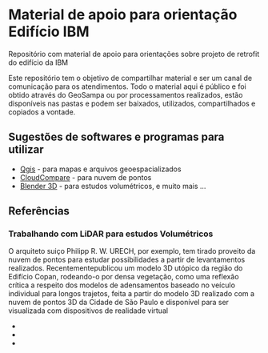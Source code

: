 # Material de apoio para orientação Edifício IBM

Repositório com material de apoio para orientações sobre projeto de retrofit do edifício da IBM

Este repositório tem o objetivo de compartilhar material e ser um canal de comunicação para os atendimentos. Todo o material aqui é público e foi obtido através do GeoSampa ou por processamentos realizados, estão disponíveis nas pastas e podem ser baixados, utilizados, compartilhados e copiados a vontade.

## Sugestões de softwares e programas para utilizar

* [Qgis](https://qgis.org/pt_BR/site/) - para mapas e arquivos geoespacializados
* [CloudCompare](https://www.danielgm.net/cc/) - para nuvem de pontos
* [Blender 3D](https://www.blender.org/) - para estudos volumétricos, e muito mais ...

## Referências

### Trabalhando com LiDAR para estudos Volumétricos

O arquiteto suiço Philipp R. W. URECH, por exemplo, tem tirado proveito da nuvem
de pontos para estudar possibilidades a partir de levantamentos realizados. Recentementepublicou um modelo 3D utópico da região do Edifício Copan, rodeando-o por densa vegetação,
como uma reflexão crítica a respeito dos modelos de adensamentos baseado no veículo
individual para longos trajetos, feita a partir do modelo 3D realizado com a
nuvem de pontos 3D da Cidade de São Paulo e disponível para ser visualizada com dispositivos
de realidade virtual

* [](https://sketchfab.com/3d-models/parque-copan-ddfa8cf8aafa4d619e429d9e653ffe81)
* [](https://sketchfab.com/3d-models/avenida-paulista-4aa34e22718b48b79530dcb96fd8af56)
* [](https://sketchfab.com/3d-models/paraisopolis-favela-ea359ba3483e49da83fc9d707987b48c)

